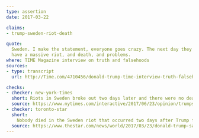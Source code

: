```yaml
---
type: assertion
date: 2017-03-22

claims:
- trump-sweden-riot-death

quote:
  Sweden. I make the statement, everyone goes crazy. The next day they
  have a massive riot, and death, and problems.
where: TIME Magazine interview on truth and falsehoods
sources:
- type: transcript
  url: http://Time.com/4710456/donald-trump-time-interview-truth-falsehood/

checks:
- checker: new-york-times
  short: Riots in Sweden broke out two days later and there were no deaths.
  source: https://www.nytimes.com/interactive/2017/06/23/opinion/trumps-lies.html
- checker: toronto-star
  short:
    Nobody died in the Sweden riot that occurred two days after Trump falsely suggested that a terrorist incident had occurred in Sweden the previous night.
  source: https://www.thestar.com/news/world/2017/03/23/donald-trump-said-14-false-things-in-an-interview-about-how-he-says-false-things.html
---
```

